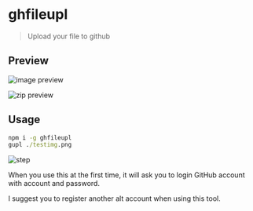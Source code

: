 # ghfileupl

> Upload your file to github

## Preview

![image preview](https://user-images.githubusercontent.com/9370547/48205839-d2f05280-e364-11e8-8e18-a9d2af272ee1.png)

![zip preview](https://user-images.githubusercontent.com/9370547/48205709-915fa780-e364-11e8-9e24-04d621c26406.png)

## Usage

```cmd
npm i -g ghfileupl
gupl ./testimg.png
```

![step](https://user-images.githubusercontent.com/9370547/48206784-10ee7600-e367-11e8-9dd6-6250843eb981.jpg)

When you use this at the first time, it will ask you to login GitHub account with account and password.

I suggest you to register another alt account when using this tool.
